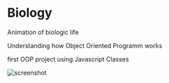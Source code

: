 # Biology
Animation of biologic life

Understanding how Object Oriented Programm works

first OOP project using Javascript Classes

![screenshot](https://user-images.githubusercontent.com/87114169/162829911-ac93147c-98f3-49e2-bfe6-f6fb89c3bb9a.png)
